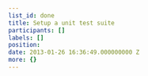 ```yaml
---
list_id: done
title: Setup a unit test suite
participants: []
labels: []
position: 
date: 2013-01-26 16:36:49.000000000 Z
more: {}
---
```


